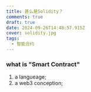 ```yaml
---
title: 甚么是Solidity？
comments: true
draft: true
date: 2024-09-26T14:48:57.915Z
cover: solidity.jpg
tags:
  - 智能合约
---
```

### w﻿hat is "Smart Contract"

1. a﻿ langueage;
2. a﻿ web3 conception;